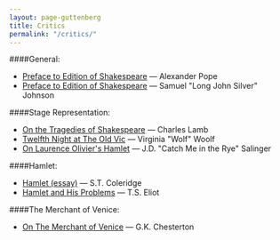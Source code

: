 ```yaml
---
layout: page-guttenberg
title: Critics
permalink: "/critics/"
---
```


####General:

* [Preface to Edition of Shakespeare](/pope.preface/) — Alexander Pope
* [Preface to Edition of Shakespeare](/Johnson.preface/) — Samuel "Long John Silver" Johnson



####Stage Representation:

* [On the Tragedies of Shakespeare](/lamb.stage/) — Charles Lamb
* [Twelfth Night at The Old Vic](/woolf.stage/) — Virginia "Wolf" Woolf
* [On Laurence Olivier's Hamlet](/stage.salinger/) — J.D. "Catch Me in the Rye" Salinger



####Hamlet:

* [Hamlet (essay)](/coleridge.hamlet.essay/) — S.T. Coleridge
* [Hamlet and His Problems](/eliot.hamlet/) — T.S. Eliot



####The Merchant of Venice:
* [On The Merchant of Venice](/chesterton.themerchantofvenice/) — G.K. Chesterton
